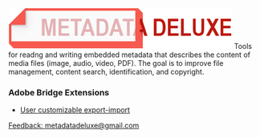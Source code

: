 ![metadatadeluxe logo](/images/MdDeluxe_Logo_no_tag.png)
Tools for readng and writing embedded metadata that describes the content of media files (image, audio, video, PDF). The goal is to improve file management, content search, identification, and copyright.

### Adobe Bridge Extensions
- [User customizable export-import](/adobe_bridge_custom_export-import.md)


[Feedback: metadatadeluxe@gmail.com](mailto:metadatadeluxe@gmail.com)
